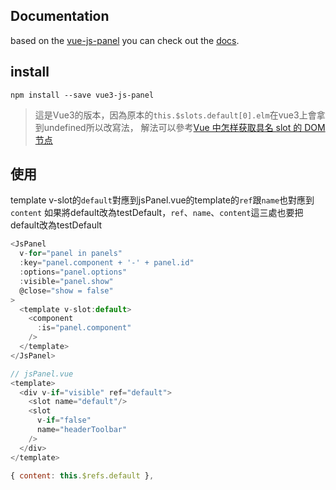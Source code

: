 ## Documentation

based on the <a href="https://github.com/64robots/vue-js-panel">vue-js-panel</a>
you can check out the <a href="https://64robots.github.io/vue-js-panel/">docs</a>.

## install
`npm install --save vue3-js-panel`

>這是Vue3的版本，因為原本的`this.$slots.default[0].elm`在vue3上會拿到undefined所以改寫法，
解法可以參考[Vue 中怎样获取具名 slot 的 DOM 节点](https://segmentfault.com/q/1010000022089341)

## 使用

template v-slot的`default`對應到jsPanel.vue的template的`ref`跟`name`也對應到`content`
如果將default改為testDefault，`ref`、`name`、`content`這三處也要把default改為testDefault
```javascript
<JsPanel
  v-for="panel in panels"
  :key="panel.component + '-' + panel.id"
  :options="panel.options"
  :visible="panel.show"
  @close="show = false"
>
  <template v-slot:default>
    <component
      :is="panel.component"
    />
  </template>
</JsPanel>
```

```javascript
// jsPanel.vue
<template>
  <div v-if="visible" ref="default">
    <slot name="default"/>
    <slot
      v-if="false"
      name="headerToolbar"
    />
  </div>
</template>

{ content: this.$refs.default },
```
